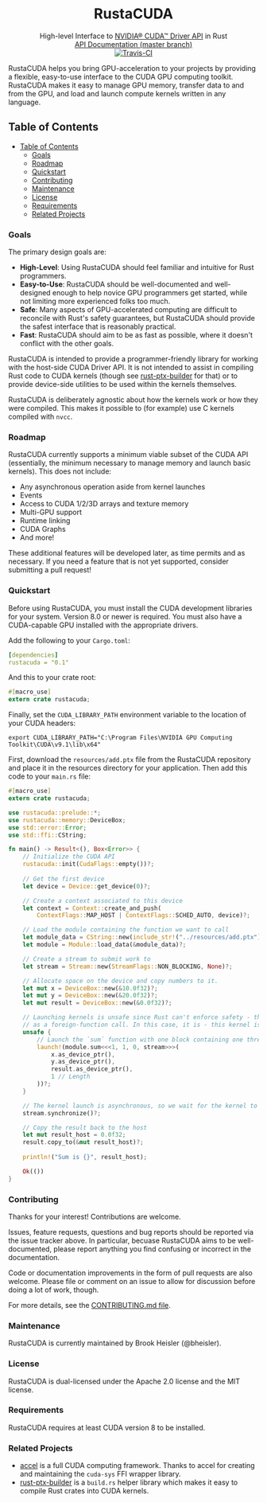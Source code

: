 <h1 align="center">RustaCUDA</h1>

<div align="center">High-level Interface to <a href="https://developer.nvidia.com/cuda-zone">NVIDIA® CUDA™ Driver API</a> in Rust</div>

<div align="center">
    <a href="https://bheisler.github.io/RustaCUDA/rustacuda/index.html">API Documentation (master branch)</a>
</div>

<div align="center">
	<a href="https://travis-ci.org/bheisler/RustaCUDA">
        <img src="https://travis-ci.org/bheisler/RustaCUDA.svg?branch=master" alt="Travis-CI">
    </a>
</div>

RustaCUDA helps you bring GPU-acceleration to your projects by providing a flexible, easy-to-use
interface to the CUDA GPU computing toolkit. RustaCUDA makes it easy to manage GPU memory,
transfer data to and from the GPU, and load and launch compute kernels written in any language.

## Table of Contents
- [Table of Contents](#table-of-contents)
    - [Goals](#goals)
    - [Roadmap](#roadmap)
    - [Quickstart](#quickstart)
    - [Contributing](#contributing)
    - [Maintenance](#maintenance)
    - [License](#license)
    - [Requirements](#requirements)
    - [Related Projects](#related-projects)

### Goals

 The primary design goals are:

 - __High-Level__: Using RustaCUDA should feel familiar and intuitive for Rust programmers.
 - __Easy-to-Use__: RustaCUDA should be well-documented and well-designed enough to help novice GPU programmers get started, while not limiting more experienced folks too much.
 - __Safe__: Many aspects of GPU-accelerated computing are difficult to reconcile with Rust's safety guarantees, but RustaCUDA should provide the safest interface that is reasonably practical.
 - __Fast__: RustaCUDA should aim to be as fast as possible, where it doesn't conflict with the other goals.

RustaCUDA is intended to provide a programmer-friendly library for working with the host-side CUDA
Driver API. It is not intended to assist in compiling Rust code to CUDA kernels (though see
[rust-ptx-builder](https://github.com/denzp/rust-ptx-builder) for that) or to provide device-side
utilities to be used within the kernels themselves.

RustaCUDA is deliberately agnostic about how the kernels work or how they were compiled. This makes
it possible to (for example) use C kernels compiled with `nvcc`.

### Roadmap

RustaCUDA currently supports a minimum viable subset of the CUDA API (essentially, the minimum
necessary to manage memory and launch basic kernels). This does not include:

- Any asynchronous operation aside from kernel launches
- Events
- Access to CUDA 1/2/3D arrays and texture memory
- Multi-GPU support
- Runtime linking
- CUDA Graphs
- And more!

These additional features will be developed later, as time permits and as necessary. If you need a
feature that is not yet supported, consider submitting a pull request!

### Quickstart

Before using RustaCUDA, you must install the CUDA development libraries for your system. Version
8.0 or newer is required. You must also have a CUDA-capable GPU installed with the appropriate
drivers.

Add the following to your `Cargo.toml`:

```yaml
[dependencies]
rustacuda = "0.1"
```

And this to your crate root:

```rust
#[macro_use]
extern crate rustacuda;
```

Finally, set the `CUDA_LIBRARY_PATH` environment variable to the location of your CUDA headers:

```text
export CUDA_LIBRARY_PATH="C:\Program Files\NVIDIA GPU Computing Toolkit\CUDA\v9.1\lib\x64"
```

First, download the `resources/add.ptx` file from the RustaCUDA repository and place it in
the resources directory for your application. Then add this code to your `main.rs` file:

```rust
#[macro_use]
extern crate rustacuda;

use rustacuda::prelude::*;
use rustacuda::memory::DeviceBox;
use std::error::Error;
use std::ffi::CString;

fn main() -> Result<(), Box<Error>> {
    // Initialize the CUDA API
    rustacuda::init(CudaFlags::empty())?;
    
    // Get the first device
    let device = Device::get_device(0)?;

    // Create a context associated to this device
    let context = Context::create_and_push(
        ContextFlags::MAP_HOST | ContextFlags::SCHED_AUTO, device)?;

    // Load the module containing the function we want to call
    let module_data = CString::new(include_str!("../resources/add.ptx"))?;
    let module = Module::load_data(&module_data)?;

    // Create a stream to submit work to
    let stream = Stream::new(StreamFlags::NON_BLOCKING, None)?;

    // Allocate space on the device and copy numbers to it.
    let mut x = DeviceBox::new(&10.0f32)?;
    let mut y = DeviceBox::new(&20.0f32)?;
    let mut result = DeviceBox::new(&0.0f32)?;

    // Launching kernels is unsafe since Rust can't enforce safety - think of kernel launches
    // as a foreign-function call. In this case, it is - this kernel is written in CUDA C.
    unsafe {
        // Launch the `sum` function with one block containing one thread on the given stream.
        launch!(module.sum<<<1, 1, 0, stream>>>(
            x.as_device_ptr(),
            y.as_device_ptr(),
            result.as_device_ptr(),
            1 // Length
        ))?;
    }

    // The kernel launch is asynchronous, so we wait for the kernel to finish executing
    stream.synchronize()?;

    // Copy the result back to the host
    let mut result_host = 0.0f32;
    result.copy_to(&mut result_host)?;
    
    println!("Sum is {}", result_host);

    Ok(())
}
```

### Contributing

Thanks for your interest! Contributions are welcome.

Issues, feature requests, questions and bug reports should be reported via the issue tracker above.
In particular, becuase RustaCUDA aims to be well-documented, please report anything you find
confusing or incorrect in the documentation.

Code or documentation improvements in the form of pull requests are also welcome. Please file or
comment on an issue to allow for discussion before doing a lot of work, though.

For more details, see the [CONTRIBUTING.md file](https://github.com/bheisler/rustaCUDA/blob/master/CONTRIBUTING.md).

### Maintenance

RustaCUDA is currently maintained by Brook Heisler (@bheisler).

### License

RustaCUDA is dual-licensed under the Apache 2.0 license and the MIT license.

### Requirements

RustaCUDA requires at least CUDA version 8 to be installed.

### Related Projects

- [accel](https://github.com/rust-accel/accel) is a full CUDA computing framework. Thanks to accel for creating and maintaining the `cuda-sys` FFI wrapper library.
- [rust-ptx-builder](https://github.com/denzp/rust-ptx-builder) is a `build.rs` helper library which makes it easy to compile Rust crates into CUDA kernels.